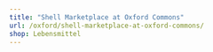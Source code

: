 ```yaml
---
title: "Shell Marketplace at Oxford Commons"
url: /oxford/shell-marketplace-at-oxford-commons/
shop: Lebensmittel
---
```

